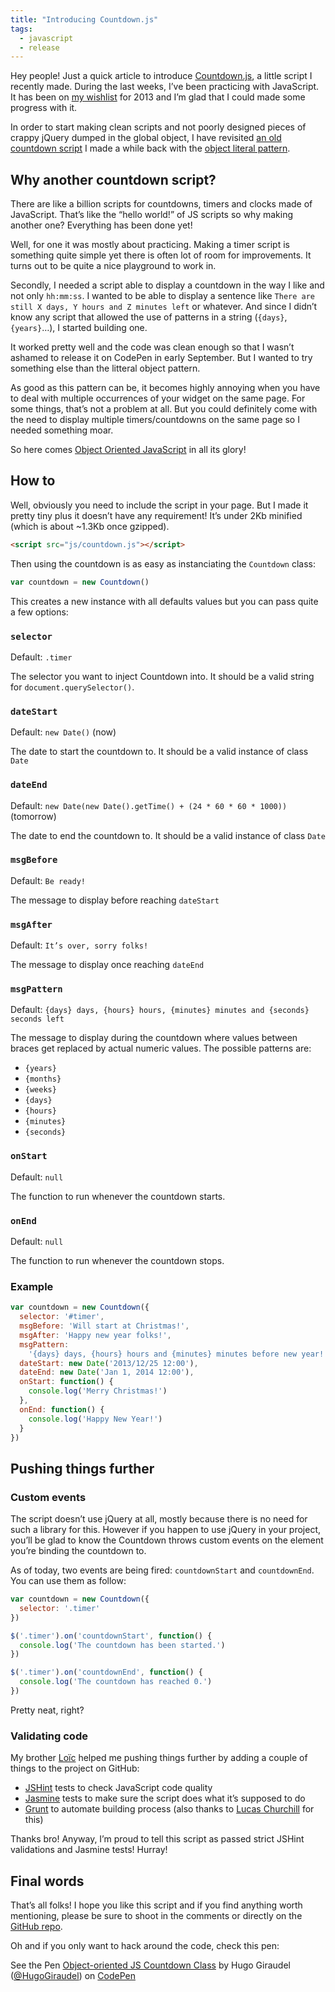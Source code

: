 ```yaml
---
title: "Introducing Countdown.js"
tags:
  - javascript
  - release
---
```


Hey people! Just a quick article to introduce [Countdown.js](https://github.com/HugoGiraudel/Countdown.js), a little script I recently made. During the last weeks, I’ve been practicing with JavaScript. It has been on [my wishlist](https://hugogiraudel.com/2013/05/13/things-to-do-2013/) for 2013 and I’m glad that I could made some progress with it.

In order to start making clean scripts and not poorly designed pieces of crappy jQuery dumped in the global object, I have revisited [an old countdown script](https://codepen.io/HugoGiraudel/pen/jtJrq) I made a while back with the [object literal pattern](https://css-tricks.com/how-do-you-structure-javascript-the-module-pattern-edition/).

## Why another countdown script?

There are like a billion scripts for countdowns, timers and clocks made of JavaScript. That’s like the “hello world!” of JS scripts so why making another one? Everything has been done yet!

Well, for one it was mostly about practicing. Making a timer script is something quite simple yet there is often lot of room for improvements. It turns out to be quite a nice playground to work in.

Secondly, I needed a script able to display a countdown in the way I like and not only `hh:mm:ss`. I wanted to be able to display a sentence like `There are still X days, Y hours and Z minutes left` or whatever. And since I didn’t know any script that allowed the use of patterns in a string (`{days}`, `{years}`…), I started building one.

It worked pretty well and the code was clean enough so that I wasn’t ashamed to release it on CodePen in early September. But I wanted to try something else than the litteral object pattern.

As good as this pattern can be, it becomes highly annoying when you have to deal with multiple occurrences of your widget on the same page. For some things, that’s not a problem at all. But you could definitely come with the need to display multiple timers/countdowns on the same page so I needed something moar.

So here comes [Object Oriented JavaScript](http://tobyho.com/2010/11/22/javascript-constructors-and/) in all its glory!

## How to

Well, obviously you need to include the script in your page. But I made it pretty tiny plus it doesn’t have any requirement! It’s under 2Kb minified (which is about ~1.3Kb once gzipped).

```html
<script src="js/countdown.js"></script>
```

Then using the countdown is as easy as instanciating the `Countdown` class:

```javascript
var countdown = new Countdown()
```

This creates a new instance with all defaults values but you can pass quite a few options:

### `selector`

Default: `.timer`

The selector you want to inject Countdown into. It should be a valid string for `document.querySelector()`.

### `dateStart`

Default: `new Date()` (now)

The date to start the countdown to. It should be a valid instance of class `Date`

### `dateEnd`

Default: `new Date(new Date().getTime() + (24 * 60 * 60 * 1000))` (tomorrow)

The date to end the countdown to. It should be a valid instance of class `Date`

### `msgBefore`

Default: `Be ready!`

The message to display before reaching `dateStart`

### `msgAfter`

Default: `It’s over, sorry folks!`

The message to display once reaching `dateEnd`

### `msgPattern`

Default: `{days} days, {hours} hours, {minutes} minutes and {seconds} seconds left`

The message to display during the countdown where values between braces get replaced by actual numeric values. The possible patterns are:

* `{years}`
* `{months}`
* `{weeks}`
* `{days}`
* `{hours}`
* `{minutes}`
* `{seconds}`

### `onStart`

Default: `null`

The function to run whenever the countdown starts.

### `onEnd`

Default: `null`

The function to run whenever the countdown stops.

### Example

```javascript
var countdown = new Countdown({
  selector: '#timer',
  msgBefore: 'Will start at Christmas!',
  msgAfter: 'Happy new year folks!',
  msgPattern:
    '{days} days, {hours} hours and {minutes} minutes before new year!',
  dateStart: new Date('2013/12/25 12:00'),
  dateEnd: new Date('Jan 1, 2014 12:00'),
  onStart: function() {
    console.log('Merry Christmas!')
  },
  onEnd: function() {
    console.log('Happy New Year!')
  }
})
```

## Pushing things further

### Custom events

The script doesn’t use jQuery at all, mostly because there is no need for such a library for this. However if you happen to use jQuery in your project, you’ll be glad to know the Countdown throws custom events on the element you’re binding the countdown to.

As of today, two events are being fired: `countdownStart` and `countdownEnd`. You can use them as follow:

```javascript
var countdown = new Countdown({
  selector: '.timer'
})

$('.timer').on('countdownStart', function() {
  console.log('The countdown has been started.')
})

$('.timer').on('countdownEnd', function() {
  console.log('The countdown has reached 0.')
})
```

Pretty neat, right?

### Validating code

My brother [Loïc](https://twitter.com/l_giraudel) helped me pushing things further by adding a couple of things to the project on GitHub:

* [JSHint](https://www.jshint.com/) tests to check JavaScript code quality
* [Jasmine](https://jasmine.github.io/) tests to make sure the script does what it’s supposed to do
* [Grunt](https://gruntjs.com/) to automate building process (also thanks to [Lucas Churchill](https://twitter.com/_agtlucas) for this)

Thanks bro! Anyway, I’m proud to tell this script as passed strict JSHint validations and Jasmine tests! Hurray!

## Final words

That’s all folks! I hope you like this script and if you find anything worth mentioning, please be sure to shoot in the comments or directly on the [GitHub repo](https://github.com/HugoGiraudel/Countdown.js).

Oh and if you only want to hack around the code, check this pen:

<p data-height="320" data-theme-id="0" data-slug-hash="vCyJq" data-user="HugoGiraudel" data-default-tab="result" class='codepen'>See the Pen <a href='https://codepen.io/HugoGiraudel/pen/vCyJq'>Object-oriented JS Countdown Class</a> by Hugo Giraudel (<a href='https://codepen.io/HugoGiraudel'>@HugoGiraudel</a>) on <a href='https://codepen.io'>CodePen</a>
